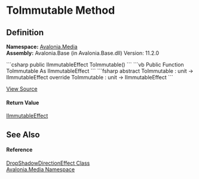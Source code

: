 # ToImmutable Method




## Definition
**Namespace:** <a href="N_Avalonia_Media">Avalonia.Media</a>  
**Assembly:** Avalonia.Base (in Avalonia.Base.dll) Version: 11.2.0

<Tabs groupId="api-code-preview">
<TabItem value="csharp" label="C#">
```csharp
public IImmutableEffect ToImmutable()
```
</TabItem>
<TabItem value="vb" label="VB">
```vb
Public Function ToImmutable As IImmutableEffect
```
</TabItem>
<TabItem value="fsharp" label="F#">
```fsharp
abstract ToImmutable : unit -> IImmutableEffect 
override ToImmutable : unit -> IImmutableEffect 
```
</TabItem>
</Tabs>



<a href="https://github.com/AvaloniaUI/Avalonia/tree/master/src/Avalonia.Base/Media/Effects/DropShadowEffect.cs#L103" title="View the source code">View Source</a>



#### Return Value
<a href="T_Avalonia_Media_IImmutableEffect">IImmutableEffect</a>

## See Also


#### Reference
<a href="T_Avalonia_Media_DropShadowDirectionEffect">DropShadowDirectionEffect Class</a>  
<a href="N_Avalonia_Media">Avalonia.Media Namespace</a>  

